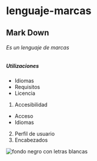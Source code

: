 lenguaje-marcas
===============
## Mark Down

###### Es un lenguaje de marcas

##### Utilizaciones

- Idiomas
- Requisitos
- Licencia

1. Accesibilidad
  - Acceso
  - Idiomas
2. Perfil de usuario
3. Encabezados

![fondo negro con letras blancas](http://fcruzbello.es/wp-content/uploads/Markdown.png "titulo")
